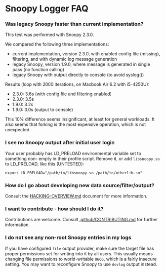 # Snoopy Logger FAQ



### Was legacy Snoopy faster than current implementation?

This test was performed with Snoopy 2.3.0.

We compared the following three implementations:
- current implementation, version 2.3.0, with enabled config file (missing), filtering, and with dynamic log message generation
- legacy Snoopy, version 1.9.0, where message is generated in single pass (no function calling)
- legacy Snoopy with output directly to console (to avoid syslog())

Results (loop with 2000 iterations, on Macbook Air 6.2 with i5-4250U):
- 2.3.0: 3.6s (with config file and filtering enabled)
- 2.3.0: 3.5s
- 1.9.0: 3.2s
- 1.9.0: 3.0s (output to console)

This 10% difference seems insignificant, at least for general workloads.
It also seems that forking is the most expensive operation, which is not unexpected.



### I see no Snoopy output after initial user login

Your user probably has LD_PRELOAD environmental variable set to something non-
empty in their profile script. Remove it, or add `libsnoopy.so` to LD_PRELOAD, like this (UNTESTED):

    export LD_PRELOAD="/path/to/libsnoopy.so /path/to/otherlib.so"



### How do I go about developing new data source/filter/output?

Consult the [HACKING-OVERVIEW.md](HACKING-OVERVIEW.md) document for more information.



### I want to contribute - how should I do it?

Contributions are welcome.
Consult [.github/CONTRIBUTING.md](../.github/CONTRIBUTING.md) for further information.



### I do not see any non-root Snoopy entries in my logs

If you have configured `file` output provider, make sure the target file has proper permissions set for writing into it by all users.
This usually means changing file permissions to world-writable `0666`, which is a fairly insecure setting.
You may want to reconfigure Snoopy to use `devlog` output instead.
